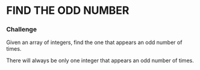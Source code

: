 # FIND THE ODD NUMBER

### Challenge

Given an array of integers, find the one that appears an odd number of times.

There will always be only one integer that appears an odd number of times.

